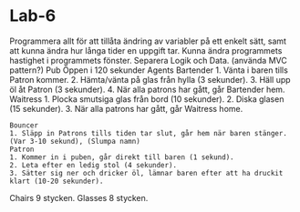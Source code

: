 # Lab-6
Programmera allt för att tillåta ändring av variabler på ett enkelt sätt, samt att kunna ändra
hur långa tider en uppgift tar.
Kunna ändra programmets hastighet i programmets fönster.
Separera Logik och Data. (använda MVC pattern?)
Pub
    Öppen i 120 sekunder
Agents
    Bartender
    1. Vänta i baren tills Patron kommer.
    2. Hämta/vänta på glas från hylla (3 sekunder).
    3. Häll upp öl åt Patron (3 sekunder).
    4. När alla patrons har gått, går Bartender hem.
    Waitress
    1. Plocka smutsiga glas från bord (10 sekunder).
    2. Diska glasen (15 sekunder).
    3. När alla patrons har gått, går Waitress home.
    
    Bouncer
    1. Släpp in Patrons tills tiden tar slut, går hem när baren stänger. (Var 3-10 sekund), (Slumpa namn)
    Patron
    1. Kommer in i puben, går direkt till baren (1 sekund).
    2. Leta efter en ledig stol (4 sekunder).
    3. Sätter sig ner och dricker öl, lämnar baren efter att ha druckit klart (10-20 sekunder).
Chairs
    9 stycken.
Glasses
    8 stycken.
